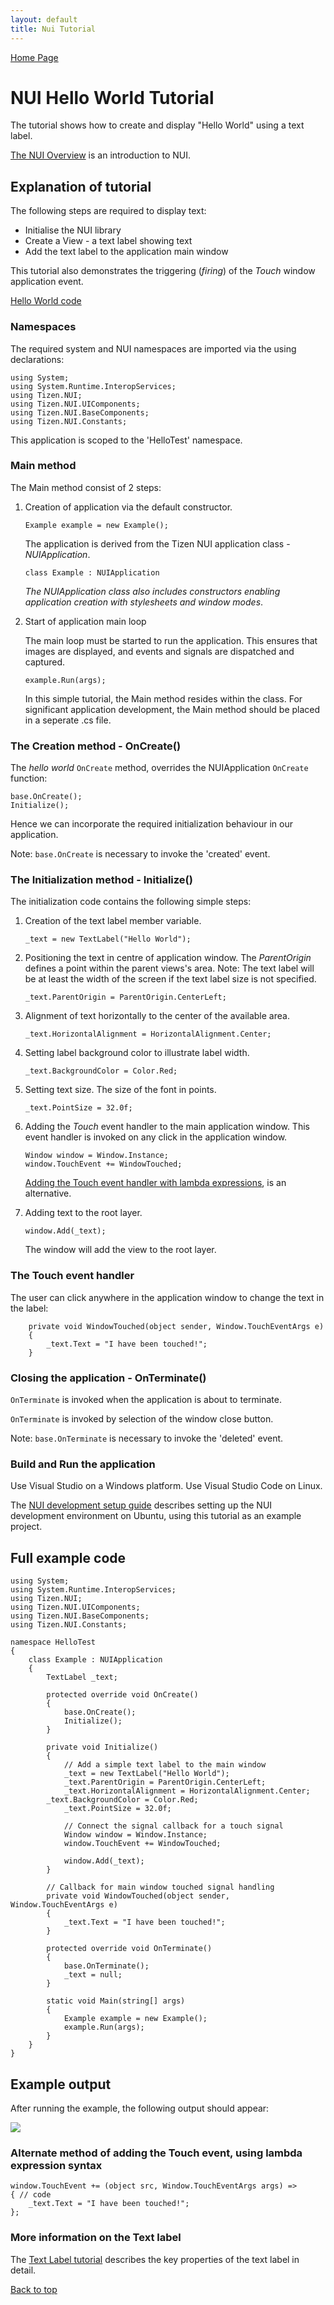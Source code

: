 ```yaml
---
layout: default
title: Nui Tutorial
---
```

[ Home Page ]({{site.baseurl}}/index) <br>

<a name="top"></a>
# NUI Hello World Tutorial

The tutorial shows how to create and display "Hello World" using a text label.

[The NUI Overview](NUIoverview.md) is an introduction to NUI.

## Explanation of tutorial

The following steps are required to display text:

+ Initialise the NUI library
+ Create a View - a text label showing text
+ Add the text label to the application main window

This tutorial also demonstrates the triggering (_firing_) of the _Touch_ window application event.

[Hello World code](#fullcode)

### Namespaces

The required system and NUI namespaces are imported via the using declarations:

   ~~~{.cs}
   using System;
   using System.Runtime.InteropServices;
   using Tizen.NUI;
   using Tizen.NUI.UIComponents;
   using Tizen.NUI.BaseComponents;
   using Tizen.NUI.Constants;
   ~~~

This application is scoped to the 'HelloTest' namespace.

### Main method

The Main method consist of 2 steps:

1. Creation of application via the default constructor.

   ~~~{.cs}
   Example example = new Example();
   ~~~

   The application is derived from the Tizen NUI application class - _NUIApplication_.

   ~~~{.cs}
   class Example : NUIApplication
   ~~~

   _The NUIApplication class also includes constructors enabling application creation with stylesheets and window modes_.

2. Start of application main loop

   The main loop must be started to run the application. This ensures that images are displayed,
   and events and signals are dispatched and captured.

   ~~~{.cs}
   example.Run(args);
   ~~~

   In this simple tutorial, the Main method resides within the class. For significant application development, the Main
   method should be placed in a seperate .cs file.

### The Creation method - OnCreate()

The _hello world_ `OnCreate` method, overrides the NUIApplication `OnCreate` function:

   ~~~{.cs}
   base.OnCreate();
   Initialize();
   ~~~

Hence we can incorporate the required initialization behaviour in our application.

Note: `base.OnCreate` is necessary to invoke the 'created' event.

### The Initialization method - Initialize()

The initialization code contains the following simple steps:

1. Creation of the text label member variable.

   ~~~{.cs}
   _text = new TextLabel("Hello World");
   ~~~

2. Positioning the text in centre of application window. The _ParentOrigin_ defines a point
   within the parent views's area. Note: The text label will be at least the
   width of the screen if the text label size is not specified.

   ~~~{.cs}
   _text.ParentOrigin = ParentOrigin.CenterLeft;
   ~~~

3. Alignment of text horizontally to the center of the available area.

   ~~~{.cs}
   _text.HorizontalAlignment = HorizontalAlignment.Center;
   ~~~

4. Setting label background color to illustrate label width.

   ~~~{.cs}
   _text.BackgroundColor = Color.Red;
   ~~~

5. Setting text size. The size of the font in points.

   ~~~{.cs}
   _text.PointSize = 32.0f;
   ~~~

6. Adding the _Touch_ event handler to the main application window. This event handler is invoked
   on any click in the application window.

   ~~~{.cs}
   Window window = Window.Instance;
   window.TouchEvent += WindowTouched;
   ~~~

   [Adding the Touch event handler with lambda expressions](#lambda), is an alternative.

7. Adding text to the root layer.

   ~~~{.cs}
   window.Add(_text);
   ~~~

   The window will add the view to the root layer.

### The Touch event handler

The user can click anywhere in the application window to change the text in the label:

~~~{.cs}
    private void WindowTouched(object sender, Window.TouchEventArgs e)
    {
        _text.Text = "I have been touched!";
    }
~~~

### Closing the application - OnTerminate()

`OnTerminate` is invoked when the application is about to terminate.

`OnTerminate` is invoked by selection of the window close button.

Note: `base.OnTerminate` is necessary to invoke the 'deleted' event.

### Build and Run the application

Use Visual Studio on a Windows platform. Use Visual Studio Code on Linux.

The [NUI development setup guide](setup-ubuntu.md) describes setting up the NUI development environment
on Ubuntu, using this tutorial as an example project.

<a name="fullcode"></a>
## Full example code

~~~{.cs}
using System;
using System.Runtime.InteropServices;
using Tizen.NUI;
using Tizen.NUI.UIComponents;
using Tizen.NUI.BaseComponents;
using Tizen.NUI.Constants;

namespace HelloTest
{
    class Example : NUIApplication
    {
        TextLabel _text;

        protected override void OnCreate()
        {
            base.OnCreate();
            Initialize();
        }

        private void Initialize()
        {
            // Add a simple text label to the main window
            _text = new TextLabel("Hello World");
            _text.ParentOrigin = ParentOrigin.CenterLeft;
            _text.HorizontalAlignment = HorizontalAlignment.Center;
	    _text.BackgroundColor = Color.Red;
            _text.PointSize = 32.0f;

            // Connect the signal callback for a touch signal
            Window window = Window.Instance;
            window.TouchEvent += WindowTouched;

            window.Add(_text);
        }

        // Callback for main window touched signal handling
        private void WindowTouched(object sender, Window.TouchEventArgs e)
        {
            _text.Text = "I have been touched!";
        }

        protected override void OnTerminate()
        {
            base.OnTerminate();
            _text = null;
        }

        static void Main(string[] args)
        {
            Example example = new Example();
            example.Run(args);
        }
    }
}
~~~

## Example output

After running the example, the following output should appear:

<img src="./Images/hello-world/hello-world.png">

<a name="lambda"></a>
### Alternate method of adding the Touch event, using lambda expression syntax

~~~{.cs}
window.TouchEvent += (object src, Window.TouchEventArgs args) =>
{ // code
    _text.Text = "I have been touched!";
};
~~~

### More information on the Text label

The [Text Label tutorial](text-label.md) describes the key properties of the text label in detail.

[Back to top](#top)
